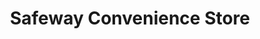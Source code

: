---
title: "Safeway Convenience Store"
url: /kelso/safeway-convenience-store/
shop: Lebensmittel
---